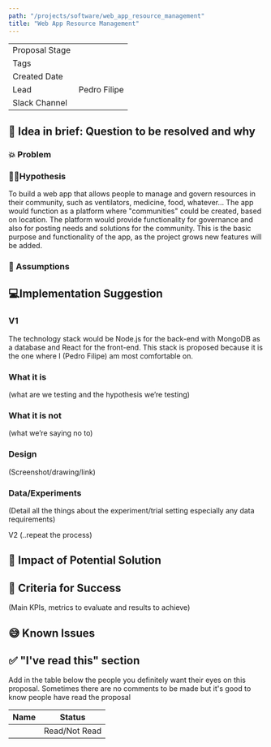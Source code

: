 ```yaml
---
path: "/projects/software/web_app_resource_management"
title: "Web App Resource Management"
---
```


| | |
|-|-|
| Proposal Stage |      |
| Tags           |      |
| Created Date   |      |
| Lead           |  Pedro Filipe    |
| Slack Channel  |      |

## 📃 Idea in brief: Question to be resolved and why

### 💥 Problem

### 👨‍🔬Hypothesis

To build a web app that allows people to manage and govern resources in their community, such as ventilators, medicine, food, whatever...
The app would function as a platform where "communities" could be created, based on location. The platform would provide functionality for governance and also for posting needs and solutions for the community. This is the basic purpose and functionality of the app, as the project grows new features will be added.

### 🤔 Assumptions

## 💻Implementation Suggestion

### V1

The technology stack would be Node.js for the back-end with MongoDB as a database and React for the front-end. This stack is proposed because it is the one where I (Pedro Filipe) am most comfortable on.

### What it is
(what are we testing and the hypothesis we’re testing)

### What it is not
(what we’re saying no to)

### Design
(Screenshot/drawing/link)

### Data/Experiments
(Detail all the things about the experiment/trial setting especially any data requirements)

V2 (..repeat the process)

## 💪 Impact of Potential Solution

## 🙌 Criteria for Success
(Main KPIs, metrics to evaluate and results to achieve)

## 😅 Known Issues

## ✅ "I've read this" section
Add in the table below the people you definitely want their eyes on this proposal. Sometimes there are no comments to be made but it's good to know people have read the proposal

| Name | Status |
|-|-|
|  |  Read/Not Read    |
